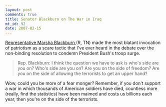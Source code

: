 ```yaml
--- 
layout: post
comments: true
title: Senator Blackburn on The War in Iraq
mt_id: 92
date: 2007-02-15
---
```

[Representative Marsha Blackburn ](http://en.wikipedia.org/wiki/Marsha_Blackburn) (R, TN) made the most blatant invocation of patriotism as a scare tactic that I've ever heard in the debate over the non-binding resolution to condemn President Bush's troop surge.

<blockquote>
Rep. Blackburn: I think the question we have to ask is who's side are you on?  Who's side are you on?  Are you on the side of freedom?  Are you on the side of allowing the terrorists to get an upper hand?
</blockquote>

Wow, could you be more of a fear monger?  Remember, if you don't support a war in which thousands of American soldiers have died, countless more (really, find the statistics) have been maimed and costs us billions each year, then you're on the side of the terrorists.
